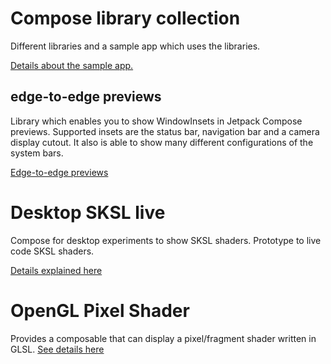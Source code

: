 # Compose library collection

Different libraries and a sample app which uses the libraries.

[Details about the sample app.](app/README.md)

## edge-to-edge previews
Library which enables you to show WindowInsets in Jetpack Compose previews. Supported insets are the status bar, navigation bar and a camera display cutout. It also is able to show many different configurations of the system bars.

[Edge-to-edge previews](edge_to_edge_preview_lib/README.md)

# Desktop SKSL live

Compose for desktop experiments to show SKSL shaders.
Prototype to live code SKSL shaders.

[Details explained here](desktop_sksl_live/README.md)

# OpenGL Pixel Shader 

Provides a composable that can display a pixel/fragment shader written in GLSL.
[See details here](opengl_pixel_shader/README.md)
